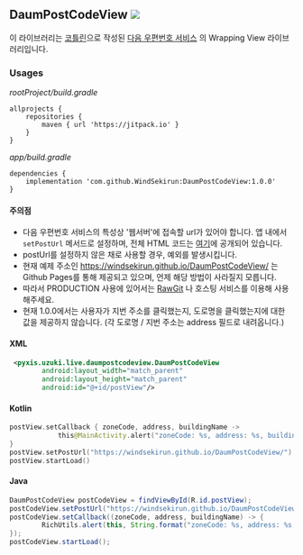 ## DaumPostCodeView [![](https://jitpack.io/v/WindSekirun/DaumPostCodeView.svg)](https://jitpack.io/#WindSekirun/DaumPostCodeView)

이 라이브러리는 [코틀린](http://kotlinlang.org)으로 작성된 [다음 우편번호 서비스](http://postcode.map.daum.net/guide#usage) 의 Wrapping View 라이브러리입니다. 

### Usages

*rootProject/build.gradle*
```	
allprojects {
    repositories {
	    maven { url 'https://jitpack.io' }
    }
}
```

*app/build.gradle*
```
dependencies {
    implementation 'com.github.WindSekirun:DaumPostCodeView:1.0.0'
}
```

#### 주의점

* 다음 우편번호 서비스의 특성상 '웹서버'에 접속할 url가 있어야 합니다. 앱 내에서 ```setPostUrl``` 메서드로 설정하며, 전체 HTML 코드는 [여기](https://github.com/WindSekirun/DaumPostCodeView/blob/gh-pages/index.html)에 공개되어 있습니다.
* postUrl를 설정하지 않은 채로 사용할 경우, 예외를 발생시킵니다.
* 현재 예제 주소인 https://windsekirun.github.io/DaumPostCodeView/ 는 Github Pages를 통해 제공되고 있으며, 언제 해당 방법이 사라질지 모릅니다.
* 따라서 PRODUCTION 사용에 있어서는 [RawGit](https://rawgit.com) 나 호스팅 서비스를 이용해 사용해주세요.
* 현재 1.0.0에서는 사용자가 지번 주소를 클릭했는지, 도로명을 클릭했는지에 대한 값을 제공하지 않습니다. (각 도로명 / 지번 주소는 address 필드로 내려옵니다.)

#### XML

```XML
 <pyxis.uzuki.live.daumpostcodeview.DaumPostCodeView
        android:layout_width="match_parent"
        android:layout_height="match_parent"
        android:id="@+id/postView"/>
```

#### Kotlin

```Kotlin
postView.setCallback { zoneCode, address, buildingName ->
            this@MainActivity.alert("zoneCode: %s, address: %s, buildingName: %s".format(zoneCode, address, buildingName))
}
postView.setPostUrl("https://windsekirun.github.io/DaumPostCodeView/")
postView.startLoad()
```

#### Java

```Java
DaumPostCodeView postCodeView = findViewById(R.id.postView);
postCodeView.setPostUrl("https://windsekirun.github.io/DaumPostCodeView/");
postCodeView.setCallback((zoneCode, address, buildingName) -> {
        RichUtils.alert(this, String.format("zoneCode: %s, address: %s, buildingName: %s", zoneCode, address, buildingName));
});
postCodeView.startLoad();
```

